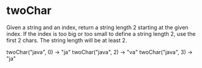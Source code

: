 # twoChar

Given a string and an index, return a string length 2 starting at the given index. If the index is too big or too small to define a string length 2, use the first 2 chars. The string length will be at least 2.


twoChar("java", 0) → "ja"
twoChar("java", 2) → "va"
twoChar("java", 3) → "ja"
